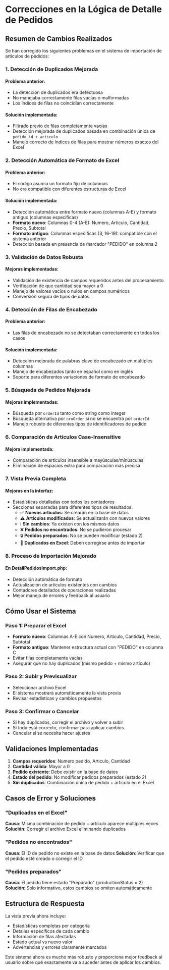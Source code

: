 # Correcciones en la Lógica de Detalle de Pedidos

## Resumen de Cambios Realizados

Se han corregido los siguientes problemas en el sistema de importación de artículos de pedidos:

### 1. **Detección de Duplicados Mejorada**

#### Problema anterior:
- La detección de duplicados era defectuosa
- No manejaba correctamente filas vacías o malformadas
- Los índices de filas no coincidían correctamente

#### Solución implementada:
- Filtrado previo de filas completamente vacías
- Detección mejorada de duplicados basada en combinación única de `pedido_id + articulo`
- Manejo correcto de índices de filas para mostrar números exactos del Excel

### 2. **Detección Automática de Formato de Excel**

#### Problema anterior:
- El código asumía un formato fijo de columnas
- No era compatible con diferentes estructuras de Excel

#### Solución implementada:
- Detección automática entre formato nuevo (columnas A-E) y formato antiguo (columnas específicas)
- **Formato nuevo**: Columnas 0-4 (A-E): Numero, Articulo, Cantidad, Precio, Subtotal
- **Formato antiguo**: Columnas específicas (3, 16-19): compatible con el sistema anterior
- Detección basada en presencia de marcador "PEDIDO" en columna 2

### 3. **Validación de Datos Robusta**

#### Mejoras implementadas:
- Validación de existencia de campos requeridos antes del procesamiento
- Verificación de que cantidad sea mayor a 0
- Manejo de valores vacíos o nulos en campos numéricos
- Conversión segura de tipos de datos

### 4. **Detección de Filas de Encabezado**

#### Problema anterior:
- Las filas de encabezado no se detectaban correctamente en todos los casos

#### Solución implementada:
- Detección mejorada de palabras clave de encabezado en múltiples columnas
- Manejo de encabezados tanto en español como en inglés
- Soporte para diferentes variaciones de formato de encabezado

### 5. **Búsqueda de Pedidos Mejorada**

#### Mejoras implementadas:
- Búsqueda por `orderId` tanto como string como integer
- Búsqueda alternativa por `nroOrder` si no se encuentra por `orderId`
- Manejo robusto de diferentes tipos de identificadores de pedido

### 6. **Comparación de Artículos Case-Insensitive**

#### Mejora implementada:
- Comparación de artículos insensible a mayúsculas/minúsculas
- Eliminación de espacios extra para comparación más precisa

### 7. **Vista Previa Completa**

#### Mejoras en la interfaz:
- Estadísticas detalladas con todos los contadores
- Secciones separadas para diferentes tipos de resultados:
  - ✅ **Nuevos artículos**: Se crearán en la base de datos
  - ⚠️ **Artículos modificados**: Se actualizarán con nuevos valores
  - ℹ️ **Sin cambios**: Ya existen con los mismos datos
  - ❌ **Pedidos no encontrados**: No se pudieron procesar
  - 🔒 **Pedidos preparados**: No se pueden modificar (estado 2)
  - 🚫 **Duplicados en Excel**: Deben corregirse antes de importar

### 8. **Proceso de Importación Mejorado**

#### En DetailPedidosImport.php:
- Detección automática de formato
- Actualización de artículos existentes con cambios
- Contadores detallados de operaciones realizadas
- Mejor manejo de errores y feedback al usuario

## Cómo Usar el Sistema

### Paso 1: Preparar el Excel
- **Formato nuevo**: Columnas A-E con Numero, Articulo, Cantidad, Precio, Subtotal
- **Formato antiguo**: Mantener estructura actual con "PEDIDO" en columna C
- Evitar filas completamente vacías
- Asegurar que no hay duplicados (mismo pedido + mismo artículo)

### Paso 2: Subir y Previsualizar
- Seleccionar archivo Excel
- El sistema mostrará automáticamente la vista previa
- Revisar estadísticas y cambios propuestos

### Paso 3: Confirmar o Cancelar
- Si hay duplicados, corregir el archivo y volver a subir
- Si todo está correcto, confirmar para aplicar cambios
- Cancelar si se necesita hacer ajustes

## Validaciones Implementadas

1. **Campos requeridos**: Numero pedido, Articulo, Cantidad
2. **Cantidad válida**: Mayor a 0
3. **Pedido existente**: Debe existir en la base de datos
4. **Estado del pedido**: No modificar pedidos preparados (estado 2)
5. **Sin duplicados**: Combinación única de pedido + artículo en el Excel

## Casos de Error y Soluciones

### "Duplicados en el Excel"
**Causa**: Misma combinación de pedido + artículo aparece múltiples veces
**Solución**: Corregir el archivo Excel eliminando duplicados

### "Pedidos no encontrados"
**Causa**: El ID de pedido no existe en la base de datos
**Solución**: Verificar que el pedido esté creado o corregir el ID

### "Pedidos preparados"
**Causa**: El pedido tiene estado "Preparado" (productionStatus = 2)
**Solución**: Solo informativo, estos cambios se omiten automáticamente

## Estructura de Respuesta

La vista previa ahora incluye:
- Estadísticas completas por categoría
- Detalles específicos de cada cambio
- Información de filas afectadas
- Estado actual vs nuevo valor
- Advertencias y errores claramente marcados

Este sistema ahora es mucho más robusto y proporciona mejor feedback al usuario sobre qué exactamente va a suceder antes de aplicar los cambios.
